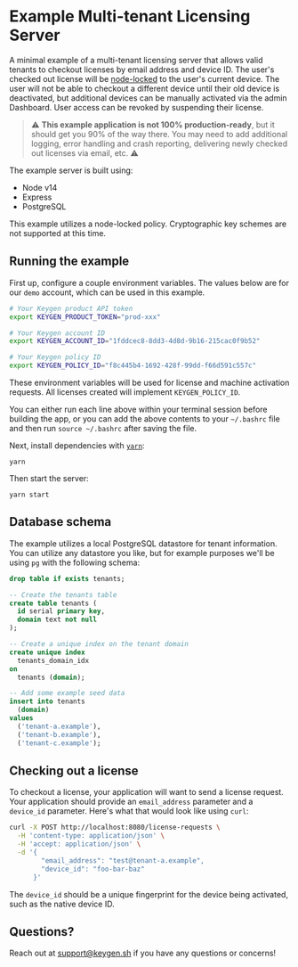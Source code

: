 # Example Multi-tenant Licensing Server

A minimal example of a multi-tenant licensing server that allows valid tenants
to checkout licenses by email address and device ID. The user's checked out
license will be [node-locked](https://keygen.sh/docs/choosing-a-licensing-model/node-locked-licenses/)
to the user's current device. The user will not be able to checkout a different
device until their old device is deactivated, but additional devices can be
manually activated via the admin Dashboard. User access can be revoked by
suspending their license.

> ⚠️ **This example application is not 100% production-ready**, but it should
> get you 90% of the way there. You may need to add additional logging, error
> handling and crash reporting, delivering newly checked out licenses via
> email, etc. ⚠️

The example server is built using:

- Node v14
- Express
- PostgreSQL

This example utilizes a node-locked policy. Cryptographic key schemes are not
supported at this time.

## Running the example

First up, configure a couple environment variables. The values below
are for our `demo` account, which can be used in this example.

```bash
# Your Keygen product API token
export KEYGEN_PRODUCT_TOKEN="prod-xxx"

# Your Keygen account ID
export KEYGEN_ACCOUNT_ID="1fddcec8-8dd3-4d8d-9b16-215cac0f9b52"

# Your Keygen policy ID
export KEYGEN_POLICY_ID="f8c445b4-1692-428f-99dd-f66d591c557c"
```

These environment variables will be used for license and machine activation
requests. All licenses created will implement `KEYGEN_POLICY_ID`.

You can either run each line above within your terminal session before building
the app, or you can add the above contents to your `~/.bashrc` file and then
run `source ~/.bashrc` after saving the file.

Next, install dependencies with [`yarn`](https://yarnpkg.comg):

```
yarn
```

Then start the server:

```
yarn start
```

## Database schema

The example utilizes a local PostgreSQL datastore for tenant information. You
can utilize any datastore you like, but for example purposes we'll be using
`pg` with the following schema:

```sql
drop table if exists tenants;

-- Create the tenants table
create table tenants (
  id serial primary key,
  domain text not null
);

-- Create a unique index on the tenant domain
create unique index
  tenants_domain_idx
on
  tenants (domain);

-- Add some example seed data
insert into tenants
  (domain)
values
  ('tenant-a.example'),
  ('tenant-b.example'),
  ('tenant-c.example');
```

## Checking out a license

To checkout a license, your application will want to send a license request. Your
application should provide an `email_address` parameter and a `device_id`
parameter. Here's what that would look like using `curl`:

```bash
curl -X POST http://localhost:8080/license-requests \
  -H 'content-type: application/json' \
  -H 'accept: application/json' \
  -d '{
        "email_address": "test@tenant-a.example",
        "device_id": "foo-bar-baz"
      }'
```

The `device_id` should be a unique fingerprint for the device being activated,
such as the native device ID.

## Questions?

Reach out at [support@keygen.sh](mailto:support@keygen.sh) if you have any
questions or concerns!
